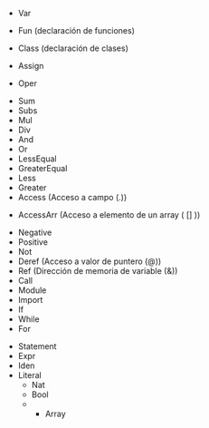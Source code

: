 <!-- Declaraciones -->
- Var
- Fun (declaración de funciones)
- Class (declaración de clases)

- Assign
- Oper
<!-- Binario -->
  - Sum
  - Subs
  - Mul
  - Div
  - And
  - Or
  - LessEqual
  - GreaterEqual
  - Less
  - Greater
  - Access (Acceso a campo (.))
<!--  - AccessDeref (Acceso a campo desde puntero (->)) -->
  - AccessArr (Acceso a elemento de un array ( [] )) 
<!-- Unario -->
  - Negative
  - Positive
  - Not
  - Deref (Acceso a valor de puntero (@))
  - Ref (Dirección de memoria de variable (&))
- Call
- Module
- Import
- If
- While
- For

<!-- Nodos especiales -->
- Statement
- Expr
- Iden
- Literal
  - Nat
  - Bool
  - - Array
